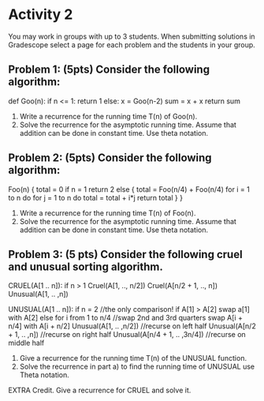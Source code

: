 # Activity 2
You may work in groups with up to 3 students. When submitting solutions in Gradescope select a page for each problem and the students in your group.

## Problem 1: (5pts) Consider the following algorithm:
def Goo(n):
   if n <= 1:
      return 1
  else:
     x = Goo(n-2)
     sum = x + x
     return sum

1. Write a recurrence for the running time T(n) of Goo(n).
2. Solve the recurrence for the asymptotic running time.  Assume that addition can be done in constant time. Use theta notation.

## Problem 2:  (5pts) Consider the following algorithm:
Foo(n) {
   total = 0
   if n = 1 return 2
   else {
        total = Foo(n/4) + Foo(n/4)
         for i = 1 to n do
           for j = 1 to n do
                 total = total + i*j
         return total
  }
}

1. Write a recurrence for the running time T(n) of Foo(n).
2. Solve the recurrence for the asymptotic running time.  Assume that addition can be done in constant time. Use theta notation.

## Problem 3:  (5 pts) Consider the following cruel and unusual sorting algorithm.
CRUEL(A[1 .. n]):
    if n > 1
        Cruel(A[1, .., n/2])
        Cruel(A[n/2 + 1, .., n])
        Unusual(A[1, .. ,n])

UNUSUAL(A[1 .. n]):
    if n = 2    //the only comparison!
        if A[1] > A[2]
            swap a[1] with A[2]
    else
        for i from 1 to n/4    //swap 2nd and 3rd quarters
            swap A[i + n/4] with A[i + n/2]
        Unusual(A[1, .. ,n/2])   //recurse on left half
        Unusual(A[n/2 + 1, .. ,n])   //recurse on right half
        Unusual(A[n/4 + 1, .. ,3n/4])  //recurse on middle half

1. Give a recurrence for the running time T(n) of the UNUSUAL function.
2. Solve the recurrence in part a) to find the running time of UNUSUAL use Theta notation.

EXTRA Credit.  Give a recurrence for CRUEL and solve it.
